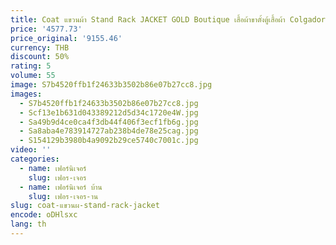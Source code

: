 ```yaml
---
title: Coat แขวนผ้า Stand Rack JACKET GOLD Boutique เสื้อผ้าขาตั้งตู้เสื้อผ้า Colgador De Ropa ประหยัดพื้นที่เฟอร์นิเจอร์ XF15XP
price: '4577.73'
price_original: '9155.46'
currency: THB
discount: 50%
rating: 5
volume: 55
image: S7b4520ffb1f24633b3502b86e07b27cc8.jpg
images:
  - S7b4520ffb1f24633b3502b86e07b27cc8.jpg
  - Scf13e1b631d043389212d5d34c1720e4W.jpg
  - Sa49b9d4ce0ca4f3db44f406f3ecf1fb6g.jpg
  - Sa8aba4e783914727ab238b4de78e25cag.jpg
  - S154129b3980b4a9092b29ce5740c7001c.jpg
video: ''
categories:
  - name: เฟอร์นิเจอร์
    slug: เฟอร-เจอร
  - name: เฟอร์นิเจอร์ บ้าน
    slug: เฟอร-เจอร-าน
slug: coat-แขวนผ-stand-rack-jacket
encode: oDHlsxc
lang: th
---
```

  